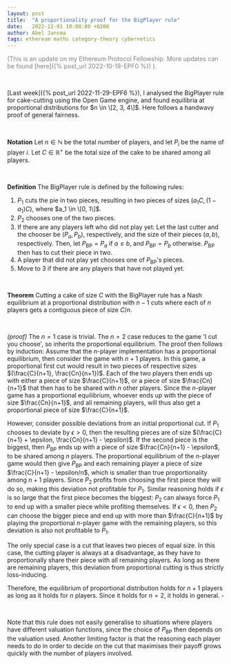 ```yaml
---
layout: post
title:  "A proportionality proof for the BigPlayer rule"
date:   2022-12-01 10:00:00 +0200
author: Abel Jansma
tags: ethereum maths category-theory cybernetics
---
```

<span style="color:grey">(This is an update on my Ethereum Protocol Fellowship. More updates can be found [here]({% post_url 2022-10-18-EPF0 %}) ).</span>

<br>

[Last week]({% post_url 2022-11-29-EPF6 %}), I analysed the BigPlayer rule for cake-cutting using the Open Game engine, and found equilibria at proportional distributions for $n \in \[2, 3, 4\]$. Here follows a handwavy proof of general fairness.

<br>

**Notation** Let $n\in \mathbb{N}$ be the total number of players, and let $P_i$ be the name of player $i$. Let $C\in \mathbb{R}^+$ be the total size of the cake to be shared among all players. 

<br>


**Definition** The BigPlayer rule is defined by the following rules:
1. $P_1$ cuts the pie in two pieces, resulting in two pieces of sizes $(a_1 C, (1-a_1 )C)$, where $a_1 \in \[0, 1\]$. 
2. $P_2$ chooses one of the two pieces.
3. If there are any players left who did not play yet: Let the last cutter and the chooser be $(P_a, P_b)$, respectively, and the size of their pieces $(a, b)$, respectively. Then, let $P_\text{BP}=P_a$ if $a\leq b$, and $P_\text{BP}=P_b$ otherwise. $P_\text{BP}$ then has to cut their piece in two.
4. A player that did not play yet chooses one of $P_\text{BP}$'s pieces. 
5. Move to 3 if there are any players that have not played yet. 

<br>

**Theorem** Cutting a cake of size $C$ with the BigPlayer rule has a Nash equilibrium at a proportional distribution with $n-1$ cuts where each of $n$ players gets a contiguous piece of size $C/n$.

<br>

*(proof)* The $n=1$ case is trivial. The $n=2$ case reduces to the game 'I cut you choose', so inherits the proportional equilibrium. The proof then follows by induction: Assume that the $n$-player implementation has a proportional equilibrium, then consider the game with $n+1$ players. In this game, a proportional first cut would result in two pieces of respective sizes $(\frac{C}{n+1}, \frac{Cn}{n+1})$. Each of the two players then ends up with either a piece of size $\frac{C}{n+1}$, or a piece of size $\frac{Cn}{n+1}$ that then has to be shared with $n$ other players. Since the $n$-player game has a proportional equilibrium, whoever ends up with the piece of size $\frac{Cn}{n+1}$, and all remaining players, will thus also get a proportional piece of size $\frac{C}{n+1}$. 

However, consider possible deviations from an initial proportional cut. If $P_1$ chooses to deviate by $\epsilon>0$, then the resulting pieces are of size $(\frac{C}{n+1} + \epsilon, \frac{Cn}{n+1} - \epsilon)$. If the second piece is the biggest, then $P_\text{BP}$ ends up with a piece of size $\frac{Cn}{n+1} - \epsilon$, to be shared among $n$ players. The proportional equilibrium of the $n$-player game would then give $P_\text{BP}$ and each remaining player a piece of size $\frac{C}{n+1} - \epsilon/n$, which is smaller than true proportionality among $n+1$ players. Since $P_2$ profits from choosing the first piece they will do so, making this deviation not profitable for $P_1$. Similar reasoning holds if $\epsilon$ is so large that the first piece becomes the biggest: $P_2$ can always force $P_1$ to end up with a smaller piece while profiting themselves. If $\epsilon<0$, then $P_2$ can choose the bigger piece and end up with more than $\frac{C}{n+1}$ by playing the proportional $n$-player game with the remaining players, so this deviation is also not profitable to $P_1$.

The only special case is a cut that leaves two pieces of equal size. In this case, the cutting player is always at a disadvantage, as they have to proportionally share their piece with all remaining players. As long as there are remaining players, this deviation from proportional cutting is thus strictly loss-inducing. 

Therefore, the equilibrium of proportional distribution holds for $n+1$ players as long as it holds for $n$ players. Since it holds for $n=2$, it holds in general. $\square$

<br>

Note that this rule does not easily generalise to situations where players have different valuation functions, since the choice of $P_\text{BP}$ then depends on the valuation used. Another limiting factor is that the reasoning each player needs to do in order to decide on the cut that maximises their payoff grows quickly with the number of players involved. 

<br>

<!-- 
While it might seem artificial to restrict the cuts to non-equal divisions, I would argue that this is not very limiting. In practice, the only reason to cut the cake into two equal parts would be to sabotage the game, since an almost-equal division leads to a very bad outcome for the cutting player. Only the final two players will want to share the cake equally, and can do so without breaking the game, since no BigPlayer needs to be selected. Moreover, in practice it is often easier to decide which of two pieces is bigger than to divide a piece into two equal parts. For example, a perfect $(\frac{1}{2}, \frac{1}{2})$ division of an actual cake is impossible even with a very sharp knife, while deciding which of the two pieces is bigger is easy, for example by using a scale.  -->